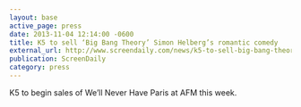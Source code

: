 ```yaml
---
layout: base
active_page: press
date: 2013-11-04 12:14:00 -0600
title: K5 to sell ‘Big Bang Theory’ Simon Helberg’s romantic comedy
external_url: http://www.screendaily.com/news/k5-to-sell-big-bang-theory-simon-helbergs-debut/5063210.article
publication: ScreenDaily
category: press
---
```


K5 to begin sales of We’ll Never Have Paris at AFM this week.
<!--more-->
